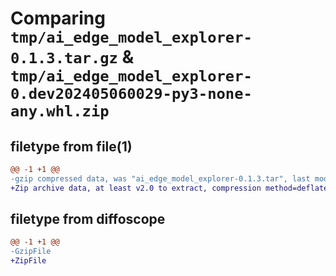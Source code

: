 # Comparing `tmp/ai_edge_model_explorer-0.1.3.tar.gz` & `tmp/ai_edge_model_explorer-0.dev202405060029-py3-none-any.whl.zip`

## filetype from file(1)

```diff
@@ -1 +1 @@
-gzip compressed data, was "ai_edge_model_explorer-0.1.3.tar", last modified: Wed May 29 22:22:03 2024, max compression
+Zip archive data, at least v2.0 to extract, compression method=deflate
```

## filetype from diffoscope

```diff
@@ -1 +1 @@
-GzipFile
+ZipFile
```

